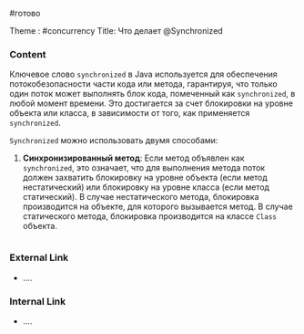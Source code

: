 #готово 

Theme : #concurrency 
Title: Что делает @Synchronized

### Content
  
Ключевое слово `synchronized` в Java используется для обеспечения потокобезопасности части кода или метода, гарантируя, что только один поток может выполнять блок кода, помеченный как `synchronized`, в любой момент времени. Это достигается за счет блокировки на уровне объекта или класса, в зависимости от того, как применяется `synchronized`.

`Synchronized` можно использовать двумя способами:

1. **Синхронизированный метод**: Если метод объявлен как `synchronized`, это означает, что для выполнения метода поток должен захватить блокировку на уровне объекта (если метод нестатический) или блокировку на уровне класса (если метод статический). В случае нестатического метода, блокировка производится на объекте, для которого вызывается метод. В случае статического метода, блокировка производится на классе `Class` объекта.

```
```

### External Link

- ....

### Internal Link

- ....